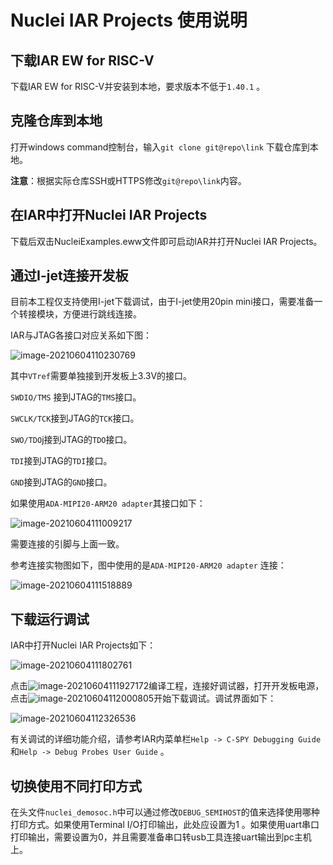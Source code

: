 # Nuclei IAR Projects 使用说明

## 下载IAR EW for RISC-V

下载IAR EW for RISC-V并安装到本地，要求版本不低于`1.40.1` 。



## 克隆仓库到本地

打开windows command控制台，输入`git clone git@repo\link` 下载仓库到本地。

**注意**：根据实际仓库SSH或HTTPS修改`git@repo\link`内容。



## 在IAR中打开Nuclei IAR Projects

下载后双击NucleiExamples.eww文件即可启动IAR并打开Nuclei IAR Projects。



## 通过I-jet连接开发板

目前本工程仅支持使用I-jet下载调试，由于I-jet使用20pin mini接口，需要准备一个转接模块，方便进行跳线连接。

IAR与JTAG各接口对应关系如下图：

![image-20210604110230769](C:\Users\24954\AppData\Roaming\Typora\typora-user-images\image-20210604110230769.png)

其中`VTref`需要单独接到开发板上3.3V的接口。

`SWDIO/TMS` 接到JTAG的`TMS`接口。

`SWCLK/TCK`接到JTAG的`TCK`接口。

`SWO/TDO`j接到JTAG的`TDO`接口。

`TDI`接到JTAG的`TDI`接口。

`GND`接到JTAG的`GND`接口。

如果使用`ADA-MIPI20-ARM20 adapter`其接口如下：

![image-20210604111009217](C:\Users\24954\AppData\Roaming\Typora\typora-user-images\image-20210604111009217.png)

需要连接的引脚与上面一致。

参考连接实物图如下，图中使用的是`ADA-MIPI20-ARM20 adapter` 连接：

![image-20210604111518889](C:\Users\24954\AppData\Roaming\Typora\typora-user-images\image-20210604111518889.png)



## 下载运行调试

IAR中打开Nuclei IAR Projects如下：

![image-20210604111802761](C:\Users\24954\AppData\Roaming\Typora\typora-user-images\image-20210604111802761.png)

点击![image-20210604111927172](C:\Users\24954\AppData\Roaming\Typora\typora-user-images\image-20210604111927172.png)编译工程，连接好调试器，打开开发板电源，点击![image-20210604112000805](C:\Users\24954\AppData\Roaming\Typora\typora-user-images\image-20210604112000805.png)开始下载调试。调试界面如下：

![image-20210604112326536](C:\Users\24954\AppData\Roaming\Typora\typora-user-images\image-20210604112326536.png)

有关调试的详细功能介绍，请参考IAR内菜单栏`Help -> C-SPY Debugging Guide`和`Help -> Debug Probes User Guide` 。



## 切换使用不同打印方式

在头文件`nuclei_demosoc.h`中可以通过修改`DEBUG_SEMIHOST`的值来选择使用哪种打印方式。如果使用Terminal I/O打印输出，此处应设置为1 。如果使用uart串口打印输出，需要设置为0，并且需要准备串口转usb工具连接uart输出到pc主机上。

